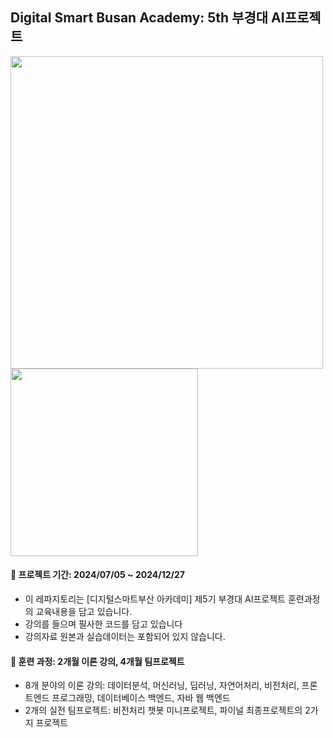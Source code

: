 ## Digital Smart Busan Academy: 5th 부경대 AI프로젝트 
<img src="Poster.jpg" height="500">

<img src="https://icms.pknu.ac.kr/upload/photo/2024/04/12/5a444ff3-0ee8-4eec-bf66-79b6f737734e.jpg" height="300">




#### 📅 프로젝트 기간: 2024/07/05 ~ 2024/12/27

* 이 레파지토리는 [디지털스마트부산 아카데미] 제5기 부경대 AI프로젝트 훈련과정의 교육내용을 담고 있습니다.
* 강의를 들으며 필사한 코드를 담고 있습니다
* 강의자료 원본과 실습데이터는 포함되어 있지 않습니다.

#### 📖 훈련 과정: 2개월 이론 강의, 4개월 팀프로젝트
* 8개 분야의 이론 강의: 데이터분석, 머신러닝, 딥러닝, 자연어처리, 비전처리, 프론트엔드 프로그래밍, 데이터베이스 백엔드, 자바 웹 백엔드
* 2개의 실전 팀프로젝트: 비전처리 챗봇 미니프로젝트, 파이널 최종프로젝트의 2가지 프로젝트
